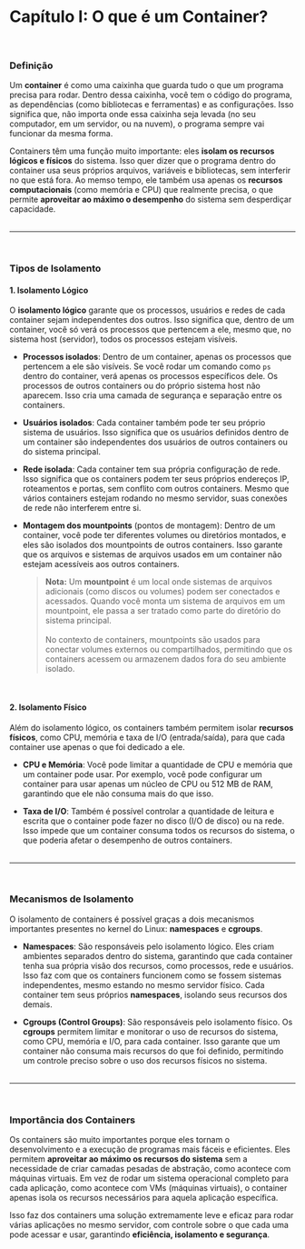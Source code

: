 # Capítulo I: O que é um Container?

<br>

<h3 id="definicao">Definição</h3>

Um **container** é como uma caixinha que guarda tudo o que um programa precisa para rodar. Dentro dessa caixinha, você tem o código do programa, as dependências (como bibliotecas e ferramentas) e as configurações. Isso significa que, não importa onde essa caixinha seja levada (no seu computador, em um servidor, ou na nuvem), o programa sempre vai funcionar da mesma forma.

Containers têm uma função muito importante: eles **isolam os recursos lógicos e físicos** do sistema. Isso quer dizer que o programa dentro do container usa seus próprios arquivos, variáveis e bibliotecas, sem interferir no que está fora. Ao memso tempo, ele também usa apenas os **recursos computacionais** (como memória e CPU) que realmente precisa, o que permite **aproveitar ao máximo o desempenho** do sistema sem desperdiçar capacidade.<br><br>
___

<br>

### Tipos de Isolamento

#### 1. Isolamento Lógico
O **isolamento lógico** garante que os processos, usuários e redes de cada container sejam independentes dos outros. Isso significa que, dentro de um container, você só verá os processos que pertencem a ele, mesmo que, no sistema host (servidor), todos os processos estejam visíveis.

- **Processos isolados**: Dentro de um container, apenas os processos que pertencem a ele são visíveis. Se você rodar um comando como `ps` dentro do container, verá apenas os processos específicos dele. Os processos de outros containers ou do próprio sistema host não aparecem. Isso cria uma camada de segurança e separação entre os containers.
  
- **Usuários isolados**: Cada container também pode ter seu próprio sistema de usuários. Isso significa que os usuários definidos dentro de um container são independentes dos usuários de outros containers ou do sistema principal.
  
- **Rede isolada**: Cada container tem sua própria configuração de rede. Isso significa que os containers podem ter seus próprios endereços IP, roteamentos e portas, sem conflito com outros containers. Mesmo que vários containers estejam rodando no mesmo servidor, suas conexões de rede não interferem entre si.

- **Montagem dos mountpoints** (pontos de montagem): Dentro de um container, você pode ter diferentes volumes ou diretórios montados, e eles são isolados dos mountpoints de outros containers. Isso garante que os arquivos e sistemas de arquivos usados em um container não estejam acessíveis aos outros containers.
   > **Nota:** Um **mountpoint** é um local onde sistemas de arquivos adicionais (como discos ou volumes) podem ser conectados e acessados. Quando você monta um sistema de arquivos em um mountpoint, ele passa a ser tratado como parte do diretório do sistema principal.<br><br>
   > No contexto de containers, mountpoints são usados para conectar volumes externos ou compartilhados, permitindo que os containers acessem ou armazenem dados fora do seu ambiente isolado.

<br>

#### 2. Isolamento Físico
Além do isolamento lógico, os containers também permitem isolar **recursos físicos**, como CPU, memória e taxa de I/O (entrada/saída), para que cada container use apenas o que foi dedicado a ele.

- **CPU e Memória**: Você pode limitar a quantidade de CPU e memória que um container pode usar. Por exemplo, você pode configurar um container para usar apenas um núcleo de CPU ou 512 MB de RAM, garantindo que ele não consuma mais do que isso.

- **Taxa de I/O**: Também é possível controlar a quantidade de leitura e escrita que o container pode fazer no disco (I/O de disco) ou na rede. Isso impede que um container consuma todos os recursos do sistema, o que poderia afetar o desempenho de outros containers.<br><br>
___

<br>

### Mecanismos de Isolamento

O isolamento de containers é possível graças a dois mecanismos importantes presentes no kernel do Linux: **namespaces** e **cgroups**.

- **Namespaces**: São responsáveis pelo isolamento lógico. Eles criam ambientes separados dentro do sistema, garantindo que cada container tenha sua própria visão dos recursos, como processos, rede e usuários. Isso faz com que os containers funcionem como se fossem sistemas independentes, mesmo estando no mesmo servidor físico. Cada container tem seus próprios **namespaces**, isolando seus recursos dos demais.

- **Cgroups (Control Groups)**: São responsáveis pelo isolamento físico. Os **cgroups** permitem limitar e monitorar o uso de recursos do sistema, como CPU, memória e I/O, para cada container. Isso garante que um container não consuma mais recursos do que foi definido, permitindo um controle preciso sobre o uso dos recursos físicos no sistema.<br><br>
___

<br>

### Importância dos Containers

Os containers são muito importantes porque eles tornam o desenvolvimento e a execução de programas mais fáceis e eficientes. Eles permitem **aproveitar ao máximo os recursos do sistema** sem a necessidade de criar camadas pesadas de abstração, como acontece com máquinas virtuais. Em vez de rodar um sistema operacional completo para cada aplicação, como acontece com VMs (máquinas virtuais), o container apenas isola os recursos necessários para aquela aplicação específica.

Isso faz dos containers uma solução extremamente leve e eficaz para rodar várias aplicações no mesmo servidor, com controle sobre o que cada uma pode acessar e usar, garantindo **eficiência, isolamento e segurança**.
